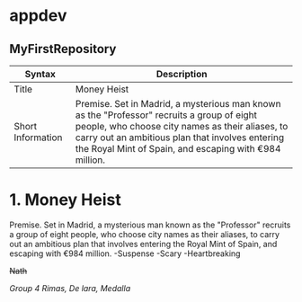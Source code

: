 # appdev
## MyFirstRepository

| Syntax | Description |
| ----------- | ----------- |
|Title| Money Heist |
| Short Information | Premise. Set in Madrid, a mysterious man known as the "Professor" recruits a group of eight people, who choose city names as their aliases, to carry out an ambitious plan that involves entering the Royal Mint of Spain, and escaping with €984 million.|

# 1. Money Heist 
  Premise. Set in Madrid, a mysterious man known as the "Professor" recruits a group of eight people, who choose city names as their aliases, to carry out an ambitious plan that involves entering the Royal Mint of Spain, and escaping with €984 million.
  -Suspense
  -Scary
  -Heartbreaking

~~Nath~~ 

*Group 4 Rimas, De lara, Medalla*
